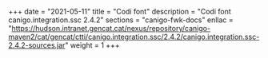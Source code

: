 +++
date        = "2021-05-11"
title       = "Codi font"
description = "Codi font canigo.integration.ssc 2.4.2"
sections    = "canigo-fwk-docs"
enllac		= "https://hudson.intranet.gencat.cat/nexus/repository/canigo-maven2/cat/gencat/ctti/canigo.integration.ssc/2.4.2/canigo.integration.ssc-2.4.2-sources.jar"
weight		= 1
+++
